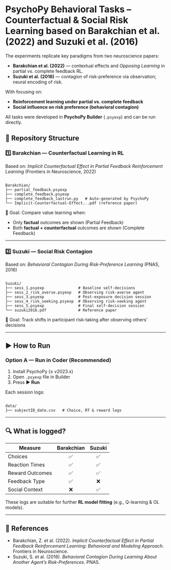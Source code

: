 
# PsychoPy Behavioral Tasks – Counterfactual & Social Risk Learning based on Barakchian et al. (2022) and Suzuki et al. (2016)

The experiments replicate key paradigms from two neuroscience papers:
* **Barakchian et al. (2022)** — contextual effects and *Opposing Learning* in partial vs. complete feedback RL. 
* **Suzuki et al. (2016)** — contagion of risk-preference via observation; neural encoding of risk. 

With focusing on:
- **Reinforcement learning under partial vs. complete feedback**
- **Social influence on risk preference (behavioral contagion)**

All tasks were developed in **PsychoPy Builder** (`.psyexp`) and can be run directly.


## 📂 Repository Structure

### 1️⃣ Barakchian — Counterfactual Learning in RL  
Based on: *Implicit Counterfactual Effect in Partial Feedback Reinforcement Learning* (Frontiers in Neuroscience, 2022)

```

Barakchian/
├── partial_feedback.psyexp
├── complete_feedback.psyexp
├── complete_feedback_lastrun.py   # Auto-generated by PsychoPy
└── Implicit-Counterfactual-Effect...pdf (reference paper)

```

🧠 Goal: Compare value learning when:
- Only **factual** outcomes are shown (Partial Feedback)
- Both **factual + counterfactual** outcomes are shown (Complete Feedback)

---

### 2️⃣ Suzuki — Social Risk Contagion  
Based on: *Behavioral Contagion During Risk-Preference Learning* (PNAS, 2016)

```

Suzuki/
├── sess_1.psyexp               # Baseline self-decisions
├── sess_2_risk_averse.psyexp   # Observing risk-averse agent
├── sess_3.psyexp               # Post-exposure decision session
├── sess_4_risk_seeking.psyexp  # Observing risk-seeking agent
├── sess_5.psyexp               # Final self-decision session
└── suzuki2016.pdf              # Reference paper

```

🧠 Goal: Track shifts in participant risk-taking after observing others’ decisions

---

## ▶️ How to Run

### Option A — Run in Coder (Recommended)
1. Install PsychoPy (≥ v2023.x)
2. Open `.psyexp` file in Builder  
3. Press **▶ Run**

Each session logs:
```

data/
├── subjectID_date.csv   # Choice, RT & reward logs

```

---

## 🔍 What is logged?

| Measure | Barakchian | Suzuki |
|--------|:---------:|:------:|
| Choices | ✅ | ✅ |
| Reaction Times | ✅ | ✅ |
| Reward Outcomes | ✅ | ✅ |
| Feedback Type | ✅ | ❌ |
| Social Context | ❌ | ✅ |

These logs are suitable for further **RL model fitting** (e.g., Q-learning & OL models).

---

## 📌 References

- Barakchian, Z. et al. (2022). *Implicit Counterfactual Effect in Partial Feedback Reinforcement Learning: Behavioral and Modeling Approach*. Frontiers in Neuroscience.  
- Suzuki, S. et al. (2016). *Behavioral Contagion During Learning About Another Agent’s Risk-Preferences*. PNAS.





